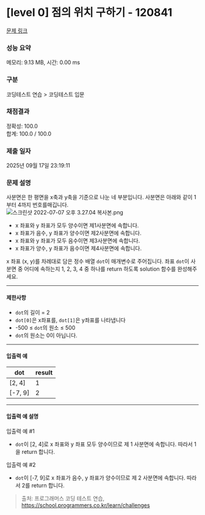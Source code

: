 # [level 0] 점의 위치 구하기 - 120841 

[문제 링크](https://school.programmers.co.kr/learn/courses/30/lessons/120841?language=python3) 

### 성능 요약

메모리: 9.13 MB, 시간: 0.00 ms

### 구분

코딩테스트 연습 > 코딩테스트 입문

### 채점결과

정확성: 100.0<br/>합계: 100.0 / 100.0

### 제출 일자

2025년 09월 17일 23:19:11

### 문제 설명

<p style="user-select: auto !important;">사분면은 한 평면을 x축과 y축을 기준으로 나눈 네 부분입니다. 사분면은 아래와 같이 1부터 4까지 번호를매깁니다.<br style="user-select: auto !important;">
<img src="https://grepp-programmers.s3.ap-northeast-2.amazonaws.com/files/production/b58d4788-42fa-44fa-af50-481907e65473/%E1%84%89%E1%85%B3%E1%84%8F%E1%85%B3%E1%84%85%E1%85%B5%E1%86%AB%E1%84%89%E1%85%A3%E1%86%BA%202022-07-07%20%E1%84%8B%E1%85%A9%E1%84%92%E1%85%AE%203.27.04%20%E1%84%87%E1%85%A9%E1%86%A8%E1%84%89%E1%85%A1%E1%84%87%E1%85%A9%E1%86%AB.png" title="" alt="스크린샷 2022-07-07 오후 3.27.04 복사본.png" style="user-select: auto !important;"></p>

<ul style="user-select: auto !important;">
<li style="user-select: auto !important;">x 좌표와 y 좌표가 모두 양수이면 제1사분면에 속합니다.</li>
<li style="user-select: auto !important;">x 좌표가 음수, y 좌표가 양수이면 제2사분면에 속합니다.</li>
<li style="user-select: auto !important;">x 좌표와 y 좌표가 모두 음수이면 제3사분면에 속합니다.</li>
<li style="user-select: auto !important;">x 좌표가 양수, y 좌표가 음수이면 제4사분면에 속합니다.</li>
</ul>

<p style="user-select: auto !important;">x  좌표 (x, y)를 차례대로 담은 정수 배열 <code style="user-select: auto !important;">dot</code>이 매개변수로 주어집니다. 좌표 <code style="user-select: auto !important;">dot</code>이 사분면 중 어디에 속하는지 1, 2, 3, 4 중 하나를 return 하도록 solution 함수를 완성해주세요.</p>

<hr style="user-select: auto !important;">

<h4 style="user-select: auto !important;">제한사항</h4>

<ul style="user-select: auto !important;">
<li style="user-select: auto !important;"><code style="user-select: auto !important;">dot</code>의 길이 = 2</li>
<li style="user-select: auto !important;"><code style="user-select: auto !important;">dot[0]</code>은 x좌표를, <code style="user-select: auto !important;">dot[1]</code>은 y좌표를 나타냅니다</li>
<li style="user-select: auto !important;">-500 ≤ <code style="user-select: auto !important;">dot</code>의 원소 ≤ 500</li>
<li style="user-select: auto !important;"><code style="user-select: auto !important;">dot</code>의 원소는 0이 아닙니다. </li>
</ul>

<hr style="user-select: auto !important;">

<h4 style="user-select: auto !important;">입출력 예</h4>
<table class="table" style="user-select: auto !important;">
        <thead style="user-select: auto !important;"><tr style="user-select: auto !important;">
<th style="user-select: auto !important;">dot</th>
<th style="user-select: auto !important;">result</th>
</tr>
</thead>
        <tbody style="user-select: auto !important;"><tr style="user-select: auto !important;">
<td style="user-select: auto !important;">[2, 4]</td>
<td style="user-select: auto !important;">1</td>
</tr>
<tr style="user-select: auto !important;">
<td style="user-select: auto !important;">[-7, 9]</td>
<td style="user-select: auto !important;">2</td>
</tr>
</tbody>
      </table>
<hr style="user-select: auto !important;">

<h4 style="user-select: auto !important;">입출력 예 설명</h4>

<p style="user-select: auto !important;">입출력 예 #1</p>

<ul style="user-select: auto !important;">
<li style="user-select: auto !important;"><code style="user-select: auto !important;">dot</code>이 [2, 4]로 x 좌표와 y 좌표 모두 양수이므로 제 1 사분면에 속합니다. 따라서 1을 return 합니다.</li>
</ul>

<p style="user-select: auto !important;">입출력 예 #2</p>

<ul style="user-select: auto !important;">
<li style="user-select: auto !important;"><code style="user-select: auto !important;">dot</code>이 [-7, 9]로 x 좌표가 음수, y 좌표가 양수이므로 제 2 사분면에 속합니다. 따라서 2를 return 합니다.</li>
</ul>


> 출처: 프로그래머스 코딩 테스트 연습, https://school.programmers.co.kr/learn/challenges